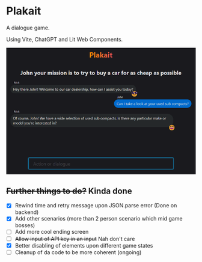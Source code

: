 # Plakait

A dialogue game.

Using Vite, ChatGPT and Lit Web Components.

![Example UI showing a completed game](./media/example-game.png)

## ~~Further things to do?~~ Kinda done

- [x] Rewind time and retry message upon JSON.parse error (Done on backend)
- [x] Add other scenarios (more than 2 person scenario which mid game bosses)
- [ ] Add more cool ending screen
- [ ] ~~Allow input of API key in an input~~ Nah don't care
- [x] Better disabling of elements upon different game states
- [ ] Cleanup of da code to be more coherent (ongoing)
